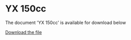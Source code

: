 # YX 150cc  

The document 'YX 150cc' is available for download below

[Download the file](../../../static/file/yx150.pdf)
